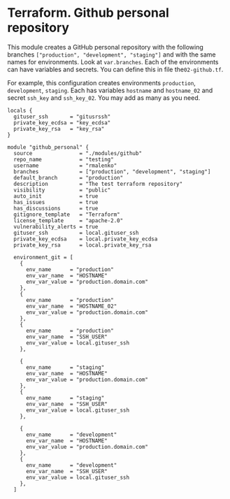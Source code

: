 # Terraform. Github personal repository

This module creates a GitHub personal repository with the following branches `["production", "development", "staging"]` and with the same names for environments. Look at `var.branches`. Each of the environments can have variables and secrets. You can define this in file the`02-github.tf`.

For example, this configuration creates environments `production`, `development`, `staging`. Each has variables `hostname` and `hostname_02` and secret `ssh_key` and `ssh_key_02`. You may add as many as you need.

```hcl
locals {
  gituser_ssh       = "gitusrssh"
  private_key_ecdsa = "key_ecdsa"
  private_key_rsa   = "key_rsa"
}

module "github_personal" {
  source               = "./modules/github"
  repo_name            = "testing"
  username             = "rmalenko"
  branches             = ["production", "development", "staging"]
  default_branch       = "production"
  description          = "The test terraform repository"
  visibility           = "public"
  auto_init            = true
  has_issues           = true
  has_discussions      = true
  gitignore_template   = "Terraform"
  license_template     = "apache-2.0"
  vulnerability_alerts = true
  gituser_ssh          = local.gituser_ssh
  private_key_ecdsa    = local.private_key_ecdsa
  private_key_rsa      = local.private_key_rsa

  environment_git = [
    {
      env_name      = "production"
      env_var_name  = "HOSTNAME"
      env_var_value = "production.domain.com"
    },
    {
      env_name      = "production"
      env_var_name  = "HOSTNAME_02"
      env_var_value = "production.domain.com"
    },
    {
      env_name      = "production"
      env_var_name  = "SSH_USER"
      env_var_value = local.gituser_ssh
    },

    {
      env_name      = "staging"
      env_var_name  = "HOSTNAME"
      env_var_value = "production.domain.com"
    },
    {
      env_name      = "staging"
      env_var_name  = "SSH_USER"
      env_var_value = local.gituser_ssh
    },

    {
      env_name      = "development"
      env_var_name  = "HOSTNAME"
      env_var_value = "production.domain.com"
    },
    {
      env_name      = "development"
      env_var_name  = "SSH_USER"
      env_var_value = local.gituser_ssh
    },
  ]
